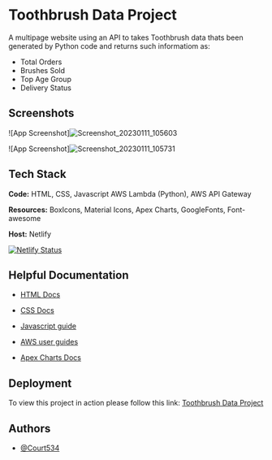 
# Toothbrush Data Project

A multipage website using an API to takes Toothbrush data thats been generated by Python code and returns such informatiom as:
- Total Orders
- Brushes Sold
- Top Age Group
- Delivery Status


## Screenshots

![App Screenshot]![Screenshot_20230111_105603](https://user-images.githubusercontent.com/85391216/211790389-d25af326-e12e-487c-a46b-9ddd25f89e7b.png)

![App Screenshot]![Screenshot_20230111_105731](https://user-images.githubusercontent.com/85391216/211790482-100525b5-a1e8-4bc1-9488-1bd5f69ed822.png)


## Tech Stack

**Code:** HTML, CSS, Javascript AWS Lambda (Python), AWS API Gateway

**Resources:** BoxIcons, Material Icons, Apex Charts, GoogleFonts, Font-awesome

**Host:** Netlify

[![Netlify Status](https://api.netlify.com/api/v1/badges/71034613-7f84-4d23-aada-0fe613085771/deploy-status)](https://app.netlify.com/sites/toothbrush-data-project/deploys)


## Helpful Documentation

- [HTML Docs](https://developer.mozilla.org/en-US/docs/Web/HTML)

- [CSS Docs](https://developer.mozilla.org/en-US/docs/Web/CSS)

- [Javascript guide](https://developer.mozilla.org/en-US/docs/Web/JavaScript)

- [AWS user guides](https://docs.aws.amazon.com/)

- [Apex Charts Docs](https://apexcharts.com/docs/installation/)
## Deployment

To view this project in action please follow this link:
[Toothbrush Data Project](http://toothbrush-data-project.netlify.app/)


## Authors

- [@Court534](https://www.github.com/Court534)


